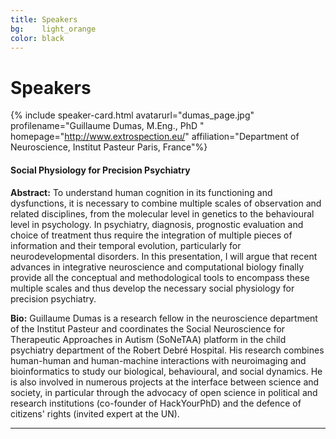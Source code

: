 ```yaml
---
title: Speakers
bg:    light_orange
color: black
---
```

# Speakers

<a name="dumas"></a>

{% include speaker-card.html avatarurl="dumas_page.jpg" profilename="Guillaume Dumas, M.Eng., PhD " homepage="http://www.extrospection.eu/" affiliation="Department of Neuroscience, Institut Pasteur
Paris, France"%}

#### **Social Physiology for Precision Psychiatry**

**Abstract:** To understand human cognition in its functioning and dysfunctions, it is necessary to combine multiple scales of observation and related disciplines, from the molecular level in genetics to the behavioural level in psychology. In psychiatry, diagnosis, prognostic evaluation and choice of treatment thus require the integration of multiple pieces of information and their temporal evolution, particularly for neurodevelopmental disorders. In this presentation, I will argue that recent advances in integrative neuroscience and computational biology finally provide all the conceptual and methodological tools to encompass these multiple scales and thus develop the necessary social physiology for precision psychiatry.

**Bio:** Guillaume Dumas is a research fellow in the neuroscience department of the Institut Pasteur and coordinates the Social Neuroscience for Therapeutic Approaches in Autism (SoNeTAA) platform in the child psychiatry department of the Robert Debré Hospital. His research combines human-human and human-machine interactions with neuroimaging and bioinformatics to study our biological, behavioural, and social dynamics. He is also involved in numerous projects at the interface between science and society, in particular through the advocacy of open science in political and research institutions (co-founder of HackYourPhD) and the defence of citizens' rights  (invited expert at the UN).


---

<!--
<a name="geek"></a>
{% include speaker-card.html avatarurl="geek.png" profilename=" "  affiliation="Geek Girls Carotts, Warsaw"%}

#### TBA
**Abstract:** TBA
**Bio:** TBA
-->
